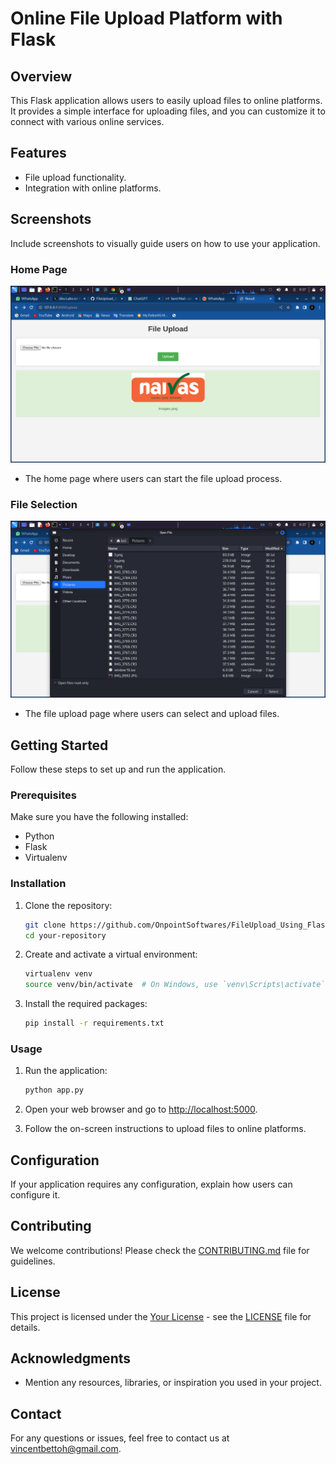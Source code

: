# Online File Upload Platform with Flask

## Overview

This Flask application allows users to easily upload files to online platforms. It provides a simple interface for uploading files, and you can customize it to connect with various online services.

## Features

- File upload functionality.
- Integration with online platforms.

## Screenshots

Include screenshots to visually guide users on how to use your application.

### Home Page

![Home Page](screenshots/1.png)

- The home page where users can start the file upload process.

### File Selection

![Upload Page](screenshots/2.png)

- The file upload page where users can select and upload files.

## Getting Started

Follow these steps to set up and run the application.

### Prerequisites

Make sure you have the following installed:

- Python
- Flask
- Virtualenv

### Installation

1. Clone the repository:

    ```bash
    git clone https://github.com/OnpointSoftwares/FileUpload_Using_Flask/
    cd your-repository
    ```

2. Create and activate a virtual environment:

    ```bash
    virtualenv venv
    source venv/bin/activate  # On Windows, use `venv\Scripts\activate`
    ```

3. Install the required packages:

    ```bash
    pip install -r requirements.txt
    ```

### Usage

1. Run the application:

    ```bash
    python app.py
    ```

2. Open your web browser and go to [http://localhost:5000](http://localhost:5000).

3. Follow the on-screen instructions to upload files to online platforms.

## Configuration

If your application requires any configuration, explain how users can configure it.

## Contributing

We welcome contributions! Please check the [CONTRIBUTING.md](CONTRIBUTING.md) file for guidelines.

## License

This project is licensed under the [Your License](LICENSE) - see the [LICENSE](LICENSE) file for details.

## Acknowledgments

- Mention any resources, libraries, or inspiration you used in your project.

## Contact

For any questions or issues, feel free to contact us at [vincentbettoh@gmail.com](mailto:vincentbettoh@gmail.com).


